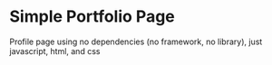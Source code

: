 
# Simple Portfolio Page

Profile page using no dependencies (no framework, no library), just javascript, html, and css
